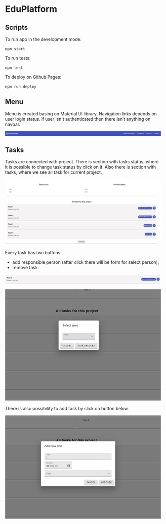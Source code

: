 # EduPlatform

## Scripts

To run app in the development mode:

```
npm start
```

To run tests:

```
npm test
```

To deploy on Github Pages:

```
npm run deploy
```

## Menu
Menu is created basing on Material UI library. Navigation links depends on user login status. If user isn't authenticated then there isn't anything on navbar.

![menu snipped](src/assets/menu.JPG)

## Tasks 
Tasks are connected with project. There is section with tasks status, where it is possible to change task status by click on it. Also there is section with tasks, where we see all task for current project.

![tasks snipped](src/assets/tasks.JPG)

Every task has two buttons: 
- add responsible person (after click there will be form for select person);
- remove task.

![task snipped](src/assets/task.JPG)

![selectUser snipped](src/assets/selectUser.JPG)

There is also possibility to add task by click on button below. 

![addTask snipped](src/assets/addTask.JPG)




